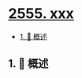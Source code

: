 # [2555. xxx](https://github.com/Tdahuyou/TNotes.leetcode/tree/main/notes/2555.%20xxx)

<!-- region:toc -->

- [1. 📝 概述](#1--概述)

<!-- endregion:toc -->

## 1. 📝 概述
